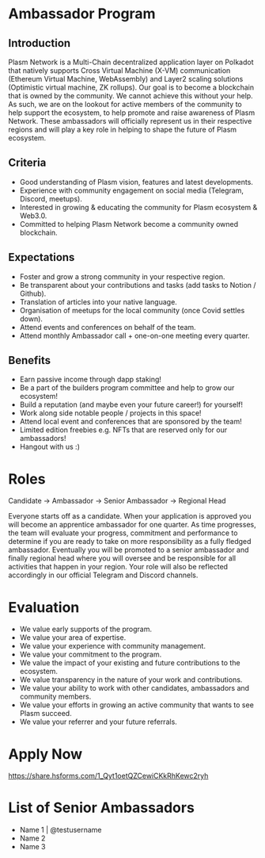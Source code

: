 # Ambassador Program

## Introduction
Plasm Network is a Multi-Chain decentralized application layer on Polkadot that natively supports Cross Virtual Machine (X-VM) communication (Ethereum Virtual Machine, WebAssembly) and Layer2 scaling solutions (Optimistic virtual machine, ZK rollups). Our goal is to become a blockchain that is owned by the community. We cannot achieve this without your help. As such, we are on the lookout for active members of the community to help support the ecosystem, to help promote and raise awareness of Plasm Network. These ambassadors will officially represent us in their respective regions and will play a key role in helping to shape the future of Plasm ecosystem.

## Criteria
* Good understanding of Plasm vision, features and latest developments.
* Experience with community engagement on social media (Telegram, Discord, meetups).
* Interested in growing & educating the community for Plasm ecosystem & Web3.0.
* Committed to helping Plasm Network become a community owned blockchain.

## Expectations
* Foster and grow a strong community in your respective region.
* Be transparent about your contributions and tasks (add tasks to Notion / Github).
* Translation of articles into your native language.
* Organisation of meetups for the local community (once Covid settles down).
* Attend events and conferences on behalf of the team.
* Attend monthly Ambassador call + one-on-one meeting every quarter.

## Benefits
* Earn passive income through dapp staking!
* Be a part of the builders program committee and help to grow our ecosystem!
* Build a reputation (and maybe even your future career!) for yourself!
* Work along side notable people / projects in this space!
* Attend local event and conferences that are sponsored by the team!
* Limited edition freebies e.g. NFTs that are reserved only for our ambassadors!
* Hangout with us :)

# Roles
Candidate -> Ambassador -> Senior Ambassador -> Regional Head

Everyone starts off as a candidate. When your application is approved you will become an apprentice ambassador for one quarter. As time progresses, the team will evaluate your progress, commitment and performance to determine if you are ready to take on more responsibility as a fully fledged ambassador. Eventually you will be promoted to a senior ambassador and finally regional head where you will oversee and be responsible for all activities that happen in your region. Your role will also be reflected accordingly in our official Telegram and Discord channels.

# Evaluation
* We value early supports of the program.
* We value your area of expertise.
* We value your experience with community management.
* We value your commitment to the program.
* We value the impact of your existing and future contributions to the ecosystem.
* We value transparency in the nature of your work and contributions.
* We value your ability to work with other candidates, ambassadors and community members.
* We value your efforts in growing an active community that wants to see Plasm succeed.
* We value your referrer and your future referrals.

# Apply Now
https://share.hsforms.com/1_Qyt1oetQZCewiCKkRhKewc2ryh

# List of Senior Ambassadors 
* Name 1 | @testusername
* Name 2
* Name 3
